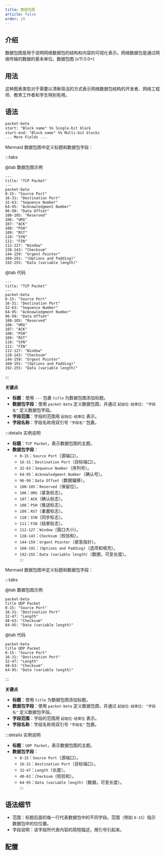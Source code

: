 ```yaml
---
title: 数据包图
article: false
order: 19
---
```


## 介绍

数据包图是用于说明网络数据包的结构和内容的可视化表示。网络数据包是通过网络传输的数据的基本单位。数据包图 (v11.0.0+)

## 用法

这种图表类型对于需要以清晰简洁的方式表示网络数据包结构的开发者、网络工程师、教育工作者和学生特别有用。

## 语法

```md
packet-beta
start: "Block name" %% Single-bit block
start-end: "Block name" %% Multi-bit blocks
... More Fields ...
```



Mermaid 数据包图中定义标题和数据包字段：

:::tabs

@tab 数据包图示例

```mermaid
---
title: "TCP Packet"
---
packet-beta
0-15: "Source Port"
16-31: "Destination Port"
32-63: "Sequence Number"
64-95: "Acknowledgment Number"
96-99: "Data Offset"
100-105: "Reserved"
106: "URG"
107: "ACK"
108: "PSH"
109: "RST"
110: "SYN"
111: "FIN"
112-127: "Window"
128-143: "Checksum"
144-159: "Urgent Pointer"
160-191: "(Options and Padding)"
192-255: "Data (variable length)"
```

@tab 代码

```
---
title: "TCP Packet"
---
packet-beta
0-15: "Source Port"
16-31: "Destination Port"
32-63: "Sequence Number"
64-95: "Acknowledgment Number"
96-99: "Data Offset"
100-105: "Reserved"
106: "URG"
107: "ACK"
108: "PSH"
109: "RST"
110: "SYN"
111: "FIN"
112-127: "Window"
128-143: "Checksum"
144-159: "Urgent Pointer"
160-191: "(Options and Padding)"
192-255: "Data (variable length)"
```

:::

**关键点**  
- **标题**：使用 `---` 包裹 `title` 为数据包图添加标题。  
- **数据包字段**：使用 `packet-beta` 定义数据包图，并通过 `起始位-结束位: "字段名"` 定义数据包字段。  
- **字段范围**：字段的范围用 `起始位-结束位` 表示。  
- **字段名称**：字段名称用双引号 `"字段名"` 包裹。  

:::details 实例说明  
- **标题**：`TCP Packet`，表示数据包图的主题。  
- **数据包字段**：  
  - `0-15`：`Source Port`（源端口）。  
  - `16-31`：`Destination Port`（目标端口）。  
  - `32-63`：`Sequence Number`（序列号）。  
  - `64-95`：`Acknowledgment Number`（确认号）。  
  - `96-99`：`Data Offset`（数据偏移）。  
  - `100-105`：`Reserved`（保留位）。  
  - `106`：`URG`（紧急标志）。  
  - `107`：`ACK`（确认标志）。  
  - `108`：`PSH`（推送标志）。  
  - `109`：`RST`（重置标志）。  
  - `110`：`SYN`（同步标志）。  
  - `111`：`FIN`（结束标志）。  
  - `112-127`：`Window`（窗口大小）。  
  - `128-143`：`Checksum`（校验和）。  
  - `144-159`：`Urgent Pointer`（紧急指针）。  
  - `160-191`：`(Options and Padding)`（选项和填充）。  
  - `192-255`：`Data (variable length)`（数据，可变长度）。  
  :::

Mermaid 数据包图中定义标题和数据包字段：

:::tabs

@tab 数据包图示例

```mermaid
packet-beta
title UDP Packet
0-15: "Source Port"
16-31: "Destination Port"
32-47: "Length"
48-63: "Checksum"
64-95: "Data (variable length)"
```

@tab 代码

```
packet-beta
title UDP Packet
0-15: "Source Port"
16-31: "Destination Port"
32-47: "Length"
48-63: "Checksum"
64-95: "Data (variable length)"
```

:::

**关键点**  
- **标题**：使用 `title` 为数据包图添加标题。  
- **数据包字段**：使用 `packet-beta` 定义数据包图，并通过 `起始位-结束位: "字段名"` 定义数据包字段。  
- **字段范围**：字段的范围用 `起始位-结束位` 表示。  
- **字段名称**：字段名称用双引号 `"字段名"` 包裹。  

:::details 实例说明  
- **标题**：`UDP Packet`，表示数据包图的主题。  
- **数据包字段**：  
  - `0-15`：`Source Port`（源端口）。  
  - `16-31`：`Destination Port`（目标端口）。  
  - `32-47`：`Length`（长度）。  
  - `48-63`：`Checksum`（校验和）。  
  - `64-95`：`Data (variable length)`（数据，可变长度）。  
  :::

## 语法细节

- 范围：标题后面的每一行代表数据包中的不同字段。范围（例如 `0-15`）指示数据包中的位位置。
- 字段说明：该字段所代表内容的简短描述，用引号引起来。

## 配置
